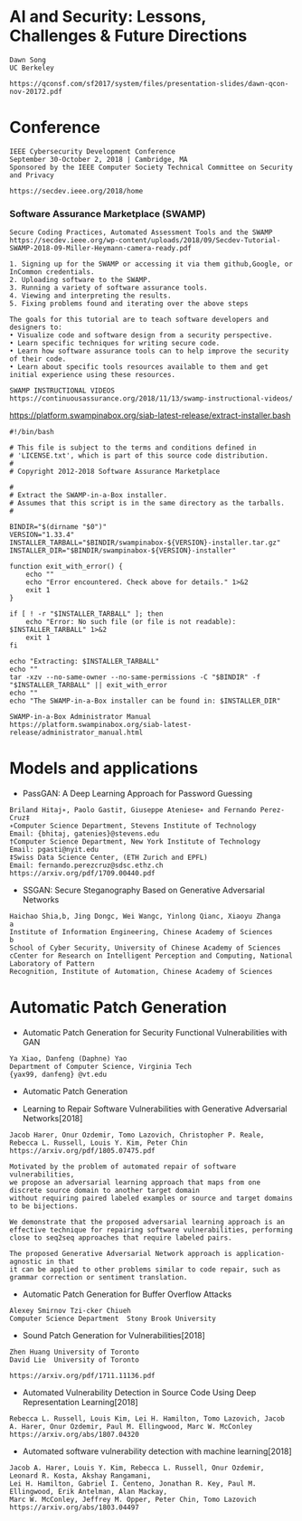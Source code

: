 # AI and Security: Lessons, Challenges & Future Directions

```
Dawn Song
UC Berkeley

https://qconsf.com/sf2017/system/files/presentation-slides/dawn-qcon-nov-20172.pdf
```
# Conference
```
IEEE Cybersecurity Development Conference
September 30-October 2, 2018 | Cambridge, MA
Sponsored by the IEEE Computer Society Technical Committee on Security and Privacy

https://secdev.ieee.org/2018/home
```
### Software Assurance Marketplace (SWAMP) 
```
Secure Coding Practices, Automated Assessment Tools and the SWAMP
https://secdev.ieee.org/wp-content/uploads/2018/09/Secdev-Tutorial-SWAMP-2018-09-Miller-Heymann-camera-ready.pdf

1. Signing up for the SWAMP or accessing it via them github,Google, or InCommon credentials.
2. Uploading software to the SWAMP.
3. Running a variety of software assurance tools.
4. Viewing and interpreting the results.
5. Fixing problems found and iterating over the above steps

The goals for this tutorial are to teach software developers and designers to:
• Visualize code and software design from a security perspective.
• Learn specific techniques for writing secure code.
• Learn how software assurance tools can to help improve the security of their code.
• Learn about specific tools resources available to them and get initial experience using these resources.
```
```
SWAMP INSTRUCTIONAL VIDEOS https://continuousassurance.org/2018/11/13/swamp-instructional-videos/
```


https://platform.swampinabox.org/siab-latest-release/extract-installer.bash
```
#!/bin/bash

# This file is subject to the terms and conditions defined in
# 'LICENSE.txt', which is part of this source code distribution.
#
# Copyright 2012-2018 Software Assurance Marketplace

#
# Extract the SWAMP-in-a-Box installer.
# Assumes that this script is in the same directory as the tarballs.
#

BINDIR="$(dirname "$0")"
VERSION="1.33.4"
INSTALLER_TARBALL="$BINDIR/swampinabox-${VERSION}-installer.tar.gz"
INSTALLER_DIR="$BINDIR/swampinabox-${VERSION}-installer"

function exit_with_error() {
    echo ""
    echo "Error encountered. Check above for details." 1>&2
    exit 1
}

if [ ! -r "$INSTALLER_TARBALL" ]; then
    echo "Error: No such file (or file is not readable): $INSTALLER_TARBALL" 1>&2
    exit 1
fi

echo "Extracting: $INSTALLER_TARBALL"
echo ""
tar -xzv --no-same-owner --no-same-permissions -C "$BINDIR" -f "$INSTALLER_TARBALL" || exit_with_error
echo ""
echo "The SWAMP-in-a-Box installer can be found in: $INSTALLER_DIR"
```
```
SWAMP-in-a-Box Administrator Manual
https://platform.swampinabox.org/siab-latest-release/administrator_manual.html
```
# Models and applications 

- PassGAN: A Deep Learning Approach for Password Guessing
```
Briland Hitaj∗, Paolo Gasti†, Giuseppe Ateniese∗ and Fernando Perez-Cruz‡
∗Computer Science Department, Stevens Institute of Technology
Email: {bhitaj, gatenies}@stevens.edu
†Computer Science Department, New York Institute of Technology
Email: pgasti@nyit.edu
‡Swiss Data Science Center, (ETH Zurich and EPFL)
Email: fernando.perezcruz@sdsc.ethz.ch
https://arxiv.org/pdf/1709.00440.pdf
```
- SSGAN: Secure Steganography Based on Generative Adversarial Networks
```
Haichao Shia,b, Jing Dongc, Wei Wangc, Yinlong Qianc, Xiaoyu Zhanga
a
Institute of Information Engineering, Chinese Academy of Sciences
b
School of Cyber Security, University of Chinese Academy of Sciences
cCenter for Research on Intelligent Perception and Computing, National Laboratory of Pattern
Recognition, Institute of Automation, Chinese Academy of Sciences

```

# Automatic Patch Generation

- Automatic Patch Generation for Security Functional Vulnerabilities with GAN
```
Ya Xiao, Danfeng (Daphne) Yao
Department of Computer Science, Virginia Tech
{yax99, danfeng} @vt.edu
```

- Automatic Patch Generation

- Learning to Repair Software Vulnerabilities with Generative Adversarial Networks[2018]

```
Jacob Harer, Onur Ozdemir, Tomo Lazovich, Christopher P. Reale, Rebecca L. Russell, Louis Y. Kim, Peter Chin
https://arxiv.org/pdf/1805.07475.pdf

Motivated by the problem of automated repair of software vulnerabilities, 
we propose an adversarial learning approach that maps from one discrete source domain to another target domain 
without requiring paired labeled examples or source and target domains to be bijections. 

We demonstrate that the proposed adversarial learning approach is an effective technique for repairing software vulnerabilities, performing close to seq2seq approaches that require labeled pairs. 

The proposed Generative Adversarial Network approach is application-agnostic in that 
it can be applied to other problems similar to code repair, such as grammar correction or sentiment translation.
```
- Automatic Patch Generation for Buffer Overflow Attacks
```
Alexey Smirnov Tzi-cker Chiueh
Computer Science Department  Stony Brook University

```

- Sound Patch Generation for Vulnerabilities[2018]
```
Zhen Huang University of Toronto
David Lie  University of Toronto

https://arxiv.org/pdf/1711.11136.pdf
```

- Automated Vulnerability Detection in Source Code Using Deep Representation Learning[2018]
```
Rebecca L. Russell, Louis Kim, Lei H. Hamilton, Tomo Lazovich, Jacob A. Harer, Onur Ozdemir, Paul M. Ellingwood, Marc W. McConley
https://arxiv.org/abs/1807.04320
```

- Automated software vulnerability detection with machine learning[2018]
```
Jacob A. Harer, Louis Y. Kim, Rebecca L. Russell, Onur Ozdemir, Leonard R. Kosta, Akshay Rangamani, 
Lei H. Hamilton, Gabriel I. Centeno, Jonathan R. Key, Paul M. Ellingwood, Erik Antelman, Alan Mackay, 
Marc W. McConley, Jeffrey M. Opper, Peter Chin, Tomo Lazovich
https://arxiv.org/abs/1803.04497
```
